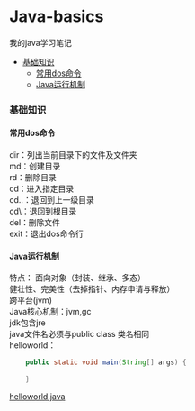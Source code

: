 # Java-basics
我的java学习笔记

* [基础知识](#基础知识)
    * [常用dos命令](#常用dos命令)
    * [Java运行机制](#Java运行机制)

### 基础知识
#### 常用dos命令
dir：列出当前目录下的文件及文件夹<br>
md：创建目录<br>
rd：删除目录<br>
cd：进入指定目录<br>
cd..：退回到上一级目录<br>
cd\：退回到根目录<br>
del：删除文件<br>
exit：退出dos命令行<br>
#### Java运行机制
特点：
    面向对象（封装、继承、多态）<br>
    健壮性、完美性（去掉指针、内存申请与释放）<br>
    跨平台(jvm)<br>
    Java核心机制：jvm,gc<br>
    jdk包含jre<br>
    java文件名必须与public class 类名相同<br>
    helloworld：
```java
    public static void main(String[] args) {
    
    }
```
[helloworld.java](src/helloworld.java)
